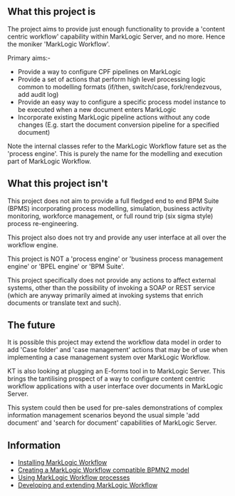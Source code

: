 
## What this project is

The project aims to provide just enough functionality to provide a 'content centric workflow' capability within MarkLogic
Server, and no more. Hence the moniker 'MarkLogic Workflow'.

Primary aims:-
- Provide a way to configure CPF pipelines on MarkLogic
- Provide a set of actions that perform high level processing logic common to modelling formats (if/then, switch/case, fork/rendezvous, add audit log)
- Provide an easy way to configure a specific process model instance to be executed when a new document enters MarkLogic
- Incorporate existing MarkLogic pipeline actions without any code changes (E.g. start the document conversion pipeline for a specified document)

Note the internal classes refer to the MarkLogic Workflow fature set as the 'process engine'. This is purely the name
for the modelling and execution part of MarkLogic Workflow.

## What this project isn't

This project does not aim to provide a full fledged end to end BPM Suite (BPMS) incorporating process modelling, simulation,
business activity monitoring, workforce management, or full round trip (six sigma style) process re-engineering.

This project also does not try and provide any user interface at all over the workflow engine.

This project is NOT a 'process engine' or 'business process management engine' or 'BPEL engine' or 'BPM Suite'.

This project specifically does not provide any actions to affect external systems, other than the possibility of
invoking a SOAP or REST service (which are anyway primarily aimed at invoking systems that enrich documents or translate
text and such).

## The future

It is possible this project may extend the workflow data model in order to add 'Case folder' and 'case management'
actions that may be of use when implementing a case management system over MarkLogic Workflow.

KT is also looking at plugging an E-forms tool in to MarkLogic Server. This brings the tantilising prospect of a way
to configure content centric workflow applications with a user interface over documents in MarkLogic Server.

This system could then be used for pre-sales demonstrations of complex information management scenarios beyond the usual
simple 'add document' and 'search for document' capabilities of MarkLogic Server.

## Information

- [Installing MarkLogic Workflow](INSTALL.md)
- [Creating a MarkLogic Workflow compatible BPMN2 model](MODELLING.md)
- [Using MarkLogic Workflow processes](USING.md)
- [Developing and extending MarkLogic Workflow](DEVELOPER.md)
